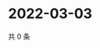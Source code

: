 # 2022-03-03

共 0 条

<!-- BEGIN WEIBO -->
<!-- 最后更新时间 Thu Mar 03 2022 20:16:36 GMT+0800 (China Standard Time) -->

<!-- END WEIBO -->

